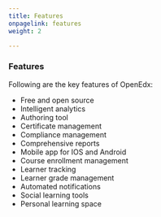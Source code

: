 ```yaml
---
title: Features
onpagelink: features
weight: 2

---
```


### **Features**

Following are the key features of OpenEdx:

- Free and open source
- Intelligent analytics
- Authoring tool
- Certificate management
- Compliance management
- Comprehensive reports
- Mobile app for IOS and Android
- Course enrollment management
- Learner tracking
- Learner grade management
- Automated notifications
- Social learning tools
- Personal learning space
 